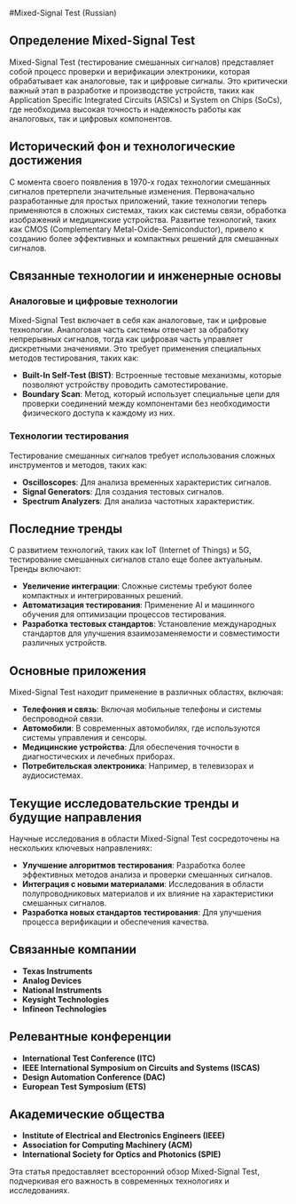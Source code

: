 #Mixed-Signal Test (Russian)

## Определение Mixed-Signal Test

Mixed-Signal Test (тестирование смешанных сигналов) представляет собой процесс проверки и верификации электроники, которая обрабатывает как аналоговые, так и цифровые сигналы. Это критически важный этап в разработке и производстве устройств, таких как Application Specific Integrated Circuits (ASICs) и System on Chips (SoCs), где необходима высокая точность и надежность работы как аналоговых, так и цифровых компонентов.

## Исторический фон и технологические достижения

С момента своего появления в 1970-х годах технологии смешанных сигналов претерпели значительные изменения. Первоначально разработанные для простых приложений, такие технологии теперь применяются в сложных системах, таких как системы связи, обработка изображений и медицинские устройства. Развитие технологий, таких как CMOS (Complementary Metal-Oxide-Semiconductor), привело к созданию более эффективных и компактных решений для смешанных сигналов.

## Связанные технологии и инженерные основы

### Аналоговые и цифровые технологии

Mixed-Signal Test включает в себя как аналоговые, так и цифровые технологии. Аналоговая часть системы отвечает за обработку непрерывных сигналов, тогда как цифровая часть управляет дискретными значениями. Это требует применения специальных методов тестирования, таких как:

- **Built-In Self-Test (BIST)**: Встроенные тестовые механизмы, которые позволяют устройству проводить самотестирование.
- **Boundary Scan**: Метод, который использует специальные цепи для проверки соединений между компонентами без необходимости физического доступа к каждому из них.

### Технологии тестирования

Тестирование смешанных сигналов требует использования сложных инструментов и методов, таких как:

- **Oscilloscopes**: Для анализа временных характеристик сигналов.
- **Signal Generators**: Для создания тестовых сигналов.
- **Spectrum Analyzers**: Для анализа частотных характеристик.

## Последние тренды

С развитием технологий, таких как IoT (Internet of Things) и 5G, тестирование смешанных сигналов стало еще более актуальным. Тренды включают:

- **Увеличение интеграции**: Сложные системы требуют более компактных и интегрированных решений.
- **Автоматизация тестирования**: Применение AI и машинного обучения для оптимизации процессов тестирования.
- **Разработка тестовых стандартов**: Установление международных стандартов для улучшения взаимозаменяемости и совместимости различных устройств.

## Основные приложения

Mixed-Signal Test находит применение в различных областях, включая:

- **Телефония и связь**: Включая мобильные телефоны и системы беспроводной связи.
- **Автомобили**: В современных автомобилях, где используются системы управления и сенсоры.
- **Медицинские устройства**: Для обеспечения точности в диагностических и лечебных приборах.
- **Потребительская электроника**: Например, в телевизорах и аудиосистемах.

## Текущие исследовательские тренды и будущие направления

Научные исследования в области Mixed-Signal Test сосредоточены на нескольких ключевых направлениях:

- **Улучшение алгоритмов тестирования**: Разработка более эффективных методов анализа и проверки смешанных сигналов.
- **Интеграция с новыми материалами**: Исследования в области полупроводниковых материалов и их влияние на характеристики смешанных сигналов.
- **Разработка новых стандартов тестирования**: Для улучшения процесса верификации и обеспечения качества.

## Связанные компании

- **Texas Instruments**
- **Analog Devices**
- **National Instruments**
- **Keysight Technologies**
- **Infineon Technologies**

## Релевантные конференции

- **International Test Conference (ITC)**
- **IEEE International Symposium on Circuits and Systems (ISCAS)**
- **Design Automation Conference (DAC)**
- **European Test Symposium (ETS)**

## Академические общества

- **Institute of Electrical and Electronics Engineers (IEEE)**
- **Association for Computing Machinery (ACM)**
- **International Society for Optics and Photonics (SPIE)**

Эта статья предоставляет всесторонний обзор Mixed-Signal Test, подчеркивая его важность в современных технологиях и исследованиях.